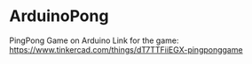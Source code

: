 # ArduinoPong
PingPong Game on Arduino
Link for the game: https://www.tinkercad.com/things/dT7TTFiiEGX-pingponggame
